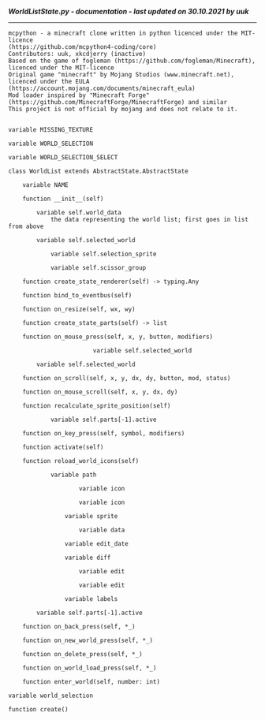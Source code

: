 ***WorldListState.py - documentation - last updated on 30.10.2021 by uuk***
___

    mcpython - a minecraft clone written in python licenced under the MIT-licence 
    (https://github.com/mcpython4-coding/core)
    Contributors: uuk, xkcdjerry (inactive)
    Based on the game of fogleman (https://github.com/fogleman/Minecraft), licenced under the MIT-licence
    Original game "minecraft" by Mojang Studios (www.minecraft.net), licenced under the EULA
    (https://account.mojang.com/documents/minecraft_eula)
    Mod loader inspired by "Minecraft Forge" (https://github.com/MinecraftForge/MinecraftForge) and similar
    This project is not official by mojang and does not relate to it.


    variable MISSING_TEXTURE

    variable WORLD_SELECTION

    variable WORLD_SELECTION_SELECT

    class WorldList extends AbstractState.AbstractState

        variable NAME

        function __init__(self)

            variable self.world_data
                the data representing the world list; first goes in list from above

            variable self.selected_world

                variable self.selection_sprite

                variable self.scissor_group

        function create_state_renderer(self) -> typing.Any

        function bind_to_eventbus(self)

        function on_resize(self, wx, wy)

        function create_state_parts(self) -> list

        function on_mouse_press(self, x, y, button, modifiers)

                            variable self.selected_world

            variable self.selected_world

        function on_scroll(self, x, y, dx, dy, button, mod, status)

        function on_mouse_scroll(self, x, y, dx, dy)

        function recalculate_sprite_position(self)

                variable self.parts[-1].active

        function on_key_press(self, symbol, modifiers)

        function activate(self)

        function reload_world_icons(self)

                variable path

                        variable icon

                        variable icon

                    variable sprite

                        variable data

                    variable edit_date

                    variable diff

                        variable edit

                        variable edit

                    variable labels

            variable self.parts[-1].active

        function on_back_press(self, *_)

        function on_new_world_press(self, *_)

        function on_delete_press(self, *_)

        function on_world_load_press(self, *_)

        function enter_world(self, number: int)

    variable world_selection

    function create()
